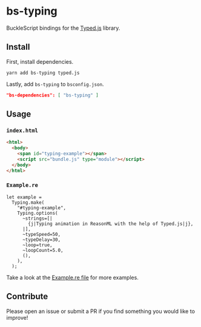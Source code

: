# bs-typing

BuckleScript bindings for the [Typed.js](https://github.com/mattboldt/typed.js/) library.

## Install

First, install dependencies.

```shell
yarn add bs-typing typed.js
```

Lastly, add `bs-typing` to `bsconfig.json`.

```json
"bs-dependencies": [ "bs-typing" ]
```

## Usage

### `index.html`

```html
<html>
  <body>
    <span id="typing-example"></span>
    <script src="bundle.js" type="module"></script>
  </body>
</html>
```

### `Example.re`

```reason
let example =
  Typing.make(
    "#typing-example",
    Typing.options(
      ~strings=[|
        {j|Typing animation in ReasonML with the help of Typed.js|j},
      |],
      ~typeSpeed=50,
      ~typeDelay=30,
      ~loop=true,
      ~loopCount=5.0,
      (),
    ),
  );
```

Take a look at the [Example.re file](./example/Example.re) for more examples.

## Contribute

Please open an issue or submit a PR if you find something you would like to improve!
